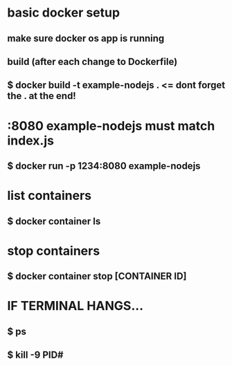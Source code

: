 # basic docker setup

## make sure docker os app is running

## build (after each change to Dockerfile)
## $ docker build -t example-nodejs .  <= dont forget the . at the end!

# :8080 example-nodejs must match index.js
## $ docker run -p 1234:8080 example-nodejs

# list containers
## $ docker container ls

# stop containers
## $ docker container stop [CONTAINER ID]

# IF TERMINAL HANGS...
## $ ps
## $ kill -9 PID#